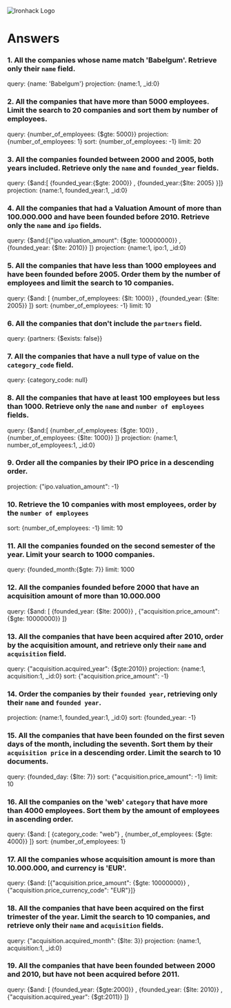 ![Ironhack Logo](https://i.imgur.com/1QgrNNw.png)

# Answers

### 1. All the companies whose name match 'Babelgum'. Retrieve only their `name` field.

query: {name: 'Babelgum'}
projection: {name:1, _id:0}

### 2. All the companies that have more than 5000 employees. Limit the search to 20 companies and sort them by **number of employees**.

query: {number_of_employees: {$gte: 5000}}
projection: {number_of_employees: 1}
sort: {number_of_employees: -1}
limit: 20

### 3. All the companies founded between 2000 and 2005, both years included. Retrieve only the `name` and `founded_year` fields.

query: {$and:[ {founded_year:{$gte: 2000}} , {founded_year:{$lte: 2005} }]}
projection: {name:1, founded_year:1, _id:0}

### 4. All the companies that had a Valuation Amount of more than 100.000.000 and have been founded before 2010. Retrieve only the `name` and `ipo` fields.

query: {$and:[{"ipo.valuation_amount": {$gte: 100000000}} , {founded_year: {$lte: 2010}} ]}
projection: {name:1, ipo:1, _id:0}

### 5. All the companies that have less than 1000 employees and have been founded before 2005. Order them by the number of employees and limit the search to 10 companies.

query: {$and: [ {number_of_employees: {$lt: 1000}} , {founded_year: {$lte: 2005}} ]}
sort: {number_of_employees: -1}
limit: 10

### 6. All the companies that don't include the `partners` field.

query: {partners: {$exists: false}}

### 7. All the companies that have a null type of value on the `category_code` field.

query: {category_code: null}

### 8. All the companies that have at least 100 employees but less than 1000. Retrieve only the `name` and `number of employees` fields.

query: {$and:[ {number_of_employees: {$gte: 100}} , {number_of_employees: {$lte: 1000}} ]}
projection: {name:1, number_of_employees:1, _id:0} 

### 9. Order all the companies by their IPO price in a descending order.

projection: {"ipo.valuation_amount": -1}

### 10. Retrieve the 10 companies with most employees, order by the `number of employees`
 
sort: {number_of_employees: -1} 
limit: 10

### 11. All the companies founded on the second semester of the year. Limit your search to 1000 companies.

query: {founded_month:{$gte: 7}}
limit: 1000

### 12. All the companies founded before 2000 that have an acquisition amount of more than 10.000.000

query: {$and: [ {founded_year: {$lte: 2000}} , {"acquisition.price_amount": {$gte: 10000000}} ]}

### 13. All the companies that have been acquired after 2010, order by the acquisition amount, and retrieve only their `name` and `acquisition` field.

query: {"acquisition.acquired_year": {$gte:2010}}
projection: {name:1, acquisition:1, _id:0}
sort: {"acquisition.price_amount": -1}

### 14. Order the companies by their `founded year`, retrieving only their `name` and `founded year`.

projection: {name:1, founded_year:1, _id:0}
sort: {founded_year: -1} 

### 15. All the companies that have been founded on the first seven days of the month, including the seventh. Sort them by their `acquisition price` in a descending order. Limit the search to 10 documents.

query: {founded_day: {$lte: 7}}
sort: {"acquisition.price_amount": -1}
limit: 10

### 16. All the companies on the 'web' `category` that have more than 4000 employees. Sort them by the amount of employees in ascending order.

query: {$and: [ {category_code: "web"} , {number_of_employees: {$gte: 4000}} ]} 
sort: {number_of_employees: 1}

### 17. All the companies whose acquisition amount is more than 10.000.000, and currency is 'EUR'.

query: {$and: [{"acquisition.price_amount": {$gte: 10000000}} , {"acquisition.price_currency_code": "EUR"}]}

### 18. All the companies that have been acquired on the first trimester of the year. Limit the search to 10 companies, and retrieve only their `name` and `acquisition` fields.

query: {"acquisition.acquired_month": {$lte: 3}}
projection: {name:1, acquisition:1, _id:0}

### 19. All the companies that have been founded between 2000 and 2010, but have not been acquired before 2011.

query: {$and: [ {founded_year: {$gte:2000}} , {founded_year: {$lte: 2010}} , {"acquisition.acquired_year": {$gt:2011}} ]}
